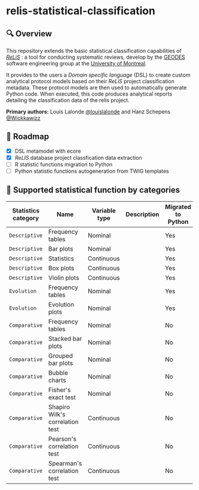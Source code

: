 # relis-statistical-classification

## 🔍 Overview

This repository extends the basic statistical classification capabilities of *[ReLiS](https://github.com/geodes-sms/relis)* : a tool for conducting systematic reviews, develop by the [GEODES](https://geodes.iro.umontreal.ca/) software engineering group at the [University of Montreal](https://www.umontreal.ca/en/).

It provides to the users a *Domain specific language* (DSL) to create custom analytical protocol models based on their *ReLiS* project classification metadata.
These protocol models are then used to automatically generate Python code. When executed, this code produces analytical reports detailing the classification data of the relis project.

**Primary authors:** Louis Lalonde [@louislalonde](https://github.com/LouisLalonde) and Hanz Schepens [@Wickkawizz](https://github.com/Wickkawizz)

## 🚀 Roadmap 
- [x] DSL metamodel with ecore
- [x] *ReLIS* database project classfication data extraction  
- [ ] R statistic functions migration to Python
- [ ] Python statistic functions autogeneration from TWIG templates

## 📜 Supported statistical function by categories

| Statistics category | Name | Variable type | Description | Migrated to Python |
|----|----|----|----|----|
| ``Descriptive`` | Frequency tables | Nominal | | Yes |
| `Descriptive` | Bar plots | Nominal | | Yes |
| `Descriptive` | Statistics | Continuous | | Yes |
| `Descriptive` | Box plots | Continuous | | Yes |
| `Descriptive` | Violin plots | Continuous | | Yes |
| `Evolution` | Frequency tables | Nominal | | Yes |
| `Evolution` | Evolution plots | Nominal | | Yes |
| ``Comparative`` | Frequency tables | Nominal | | No |
| `Comparative` | Stacked bar plots | Nominal | | No |
| `Comparative` | Grouped bar plots | Nominal | | No |
| `Comparative` | Bubble charts | Nominal | | No |
| `Comparative` | Fisher's exact test | Nominal | | No |
| `Comparative` | Shapiro Wilk's correlation test | Continuous | | No |
| `Comparative` | Pearson's correlation test | Continuous | | No |
| `Comparative` | Spearman's correlation test | Continuous | | No |
